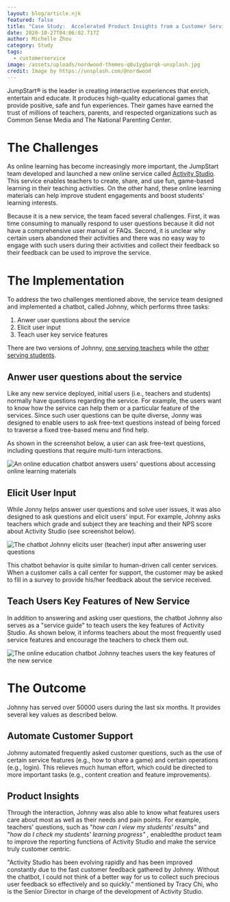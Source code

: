 ```yaml
---
layout: blog/article.njk
featured: false
title: "Case Study:  Accelerated Product Insights from a Customer Service Chatbot"
date: 2020-10-27T04:06:02.717Z
author: Michelle Zhou
category: Study
tags:
  - customerservice
image: /assets/uploads/nordwood-themes-q8u1ygbarqk-unsplash.jpg
credit: Image by https://unsplash.com/@nordwood
---
```

JumpStart® is the leader in creating interactive experiences that enrich, entertain and educate. It produces high-quality educational games that provide positive, safe and fun experiences. Their games have earned the trust of millions of teachers, parents, and respected organizations such as Common Sense Media and The National Parenting Center.

# The Challenges

As online learning has become increasingly more important, the JumpStart team developed and launched a new online service called [Activity Studio](https://activity.jumpstart.com/#/). This  service enables teachers to create, share, and use fun, game-based learning in their teaching activities. On the other hand, these online learning materials can help improve student engagements and boost students' learning interests. 

Because it is a new service, the team faced several challenges. First, it was time consuming to manually respond to user questions because it did not have a comprehensive user manual or FAQs.  Second, it is unclear why certain users abandoned their activities and there was no easy way to engage with such users during their activities and collect their feedback so their feedback can be used to improve the service. 

# The Implementation

To address the two challenges mentioned above, the service team designed and implemented a chatbot, called Johnny, which performs three tasks:

1. Anwer user questions about the service
2. Elicit user input
3. Teach user key service features

There are two versions of Johnny, [one serving teachers](https://activity.jumpstart.com/#/jsaactivity) while the [other serving students](https://activity.jumpstart.com/#/student). 

## Anwer user questions about the service

Like any new service deployed, initial users (i.e., teachers and students) normally have questions regarding the service. For example, the users want to know how the service can help them or a particular feature of the services. Since such user questions can be quite diverse, Jonny was designed to enable users to ask free-text questions instead of being forced to traverse a fixed tree-based menu and find help. 

As shown in the screenshot below, a user can ask free-text questions, including  questions that require multi-turn interactions. 

![An online education chatbot answers users' questions about accessing online learning materials]()

## Elicit User Input

While Jonny helps answer user questions and solve user issues, it was also designed to ask questions and elicit users' input. For example, Johnny asks teachers which grade and subject they are teaching and their NPS score about Activity Studio (see screenshot below).

![The chatbot Johnny elicits user (teacher) input after answering user questions]()

This chatbot behavior is quite similar to human-driven call center services. When a customer calls a call center for support, the customer may be asked to fill in a survey to provide his/her feedback about the service received.  

## Teach Users Key Features of New Service

In addition to answering and asking user questions, the chatbot Johnny also serves as a "service guide" to teach users the key features of Activity Studio. As shown below, it informs teachers about the most frequently used service features and encourage the teachers to check them out. 

![The online education chatbot Johnny teaches users the key features of the new service]()

# The Outcome

Johnny has served over 50000 users during the last six months. It provides several key values as described below.

## Automate Customer Support

Johnny automated frequently asked customer questions, such as the use of certain service features (e.g., how to share a game) and certain operations (e.g., login). This relieves much human effort, which could be directed to more important tasks (e.g., content creation and feature improvements).

## Product Insights 

Through the interaction, Johnny was also able to know what features users care about most as well as their needs and pain points. For example, teachers' questions, such as "*how can I view my students' results"* and "*how do I check my students' learning progress" ,* enabledthe product team to improve the reporting functions of Activity Studio and make the service truly customer centric. 

"Activity Studio has been evolving rapidly and has been improved constantly due to the fast customer feedback gathered by Johnny. Without the chatbot, I could not think of a better way for us to collect such precious user feedback so effectively and so quickly."  mentioned by Tracy Chi, who is the Senior Director in charge of the development of Activity Studio.